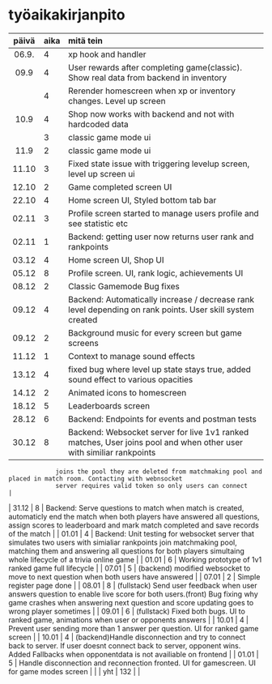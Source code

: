 # työaikakirjanpito

| päivä | aika | mitä tein                                                                                                           |
| :---: | :--- | :------------------------------------------------------------------------------------------------------------------ |
| 06.9. | 4    | xp hook and handler                                                                                                 |
| 09.9  | 4    | User rewards after completing game(classic). Show real data from backend in inventory                               |
|       | 4    | Rerender homescreen when xp or inventory changes. Level up screen                                                   |
| 10.9  | 4    | Shop now works with backend and not with hardcoded data                                                             |
|       | 3    | classic game mode ui                                                                                                |
| 11.9  | 2    | classic game mode ui                                                                                                |
| 11.10 | 3    | Fixed state issue with triggering levelup screen, level up screen ui                                                |
| 12.10 | 2    | Game completed screen UI                                                                                            |
| 22.10 | 4    | Home screen UI, Styled bottom tab bar                                                                               |
| 02.11 | 3    | Profile screen started to manage users profile and see statistic etc                                                |
| 02.11 | 1    | Backend: getting user now returns user rank and rankpoints                                                          |
| 03.12 | 4    | Home screen UI, Shop UI                                                                                             |
| 05.12 | 8    | Profile screen. UI, rank logic, achievements UI                                                                     |
| 08.12 | 2    | Classic Gamemode Bug fixes                                                                                          |
| 09.12 | 4    | Backend: Automatically increase / decrease rank level depending on rank points. User skill system created           |
| 09.12 | 2    | Background music for every screen but game screens                                                                  |
| 11.12 | 1    | Context to manage sound effects                                                                                     |
| 13.12 | 4    | fixed bug where level up state stays true, added sound effect to various opacities                                  |
| 14.12 | 2    | Animated icons to homescreen                                                                                        |
| 18.12 | 5    | Leaderboards screen                                                                                                 |
| 28.12 | 6    | Backend: Endpoints for events and postman tests                                                                     |
| 30.12 | 8    | Backend: Websocket server for live 1v1 ranked matches, User joins pool and when other user with similiar rankpoints |
                 joins the pool they are deleted from matchmaking pool and placed in match room. Contacting with webnsocket
                 server requires valid token so only users can connect                                                               |
| 31.12 | 8    | Backend: Serve questions to match when match is created, automaticly end the match when both players have answered
                 all questions, assign scores to leaderboard and mark match completed and save records of the match                  |
| 01.01 | 4    | Backend: Unit testing for websocket server that simulates two users with simialiar rankpoints join matchmaking pool,
                 matching them and answering all questions for both players simultaing whole lifecycle of a trivia online game       |
| 01.01 | 6    | Working prototype of 1v1 ranked game full lifecycle                                                                 |
| 07.01 | 5    | (backend) modified websocket to move to next question when both users have answered                                 |
| 07.01 | 2    | Simple register page done                                                                                           |
| 08.01 | 8    | (fullstack) Send user feedback when user answers question to enable live score for both users.(front) Bug fixing
                  why game crashes when answering next question and score updating goes to wrong player sometimes                    |
| 09.01 | 6    | (fullstack) Fixed both bugs. UI to ranked game, animations when user or opponents answers                           |
| 10.01 | 4    | Prevent user sending more than 1 answer per question. UI for ranked game screen                                     |
| 10.01 | 4    | (backend)Handle disconnection and try to connect back to server. If user doesnt connect back to server, opponent wins. Added
                 Fallbacks when opponentdata is not availiable on frontend                                                           |
| 01.01 | 5    | Handle disconnection and reconnection fronted. UI for gamescreen. UI for game modes screen                          |
                                                             |
| yht   | 132 | |
